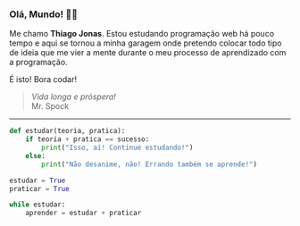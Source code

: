 ### Olá, Mundo! 🖖🏽

<!--
**tjbass2021/tjbass2021** is a ✨ _special_ ✨ repository because its `README.md` (this file) appears on your GitHub profile.

Here are some ideas to get you started:

- 🔭 I’m currently working on ...
- 🌱 I’m currently learning ...
- 👯 I’m looking to collaborate on ...
- 🤔 I’m looking for help with ...
- 💬 Ask me about ...
- 📫 How to reach me: ...
- 😄 Pronouns: ...
- ⚡ Fun fact: ...
-->
Me chamo **Thiago Jonas**. Estou estudando programação web há pouco tempo e aqui se tornou a minha garagem onde pretendo colocar todo tipo de ideia que me vier a mente durante o meu processo de aprendizado com a programação.

É isto! Bora codar!

> *Vida longa e próspera!*
> <br>          Mr. Spock

---


~~~python
def estudar(teoria, pratica):
    if teoria + pratica == sucesso:
        print("Isso, aí! Continue estudando!")
    else:
        print("Não desanime, não! Errando também se aprende!")
~~~

~~~python
estudar = True
praticar = True

while estudar:
    aprender = estudar + praticar
~~~
